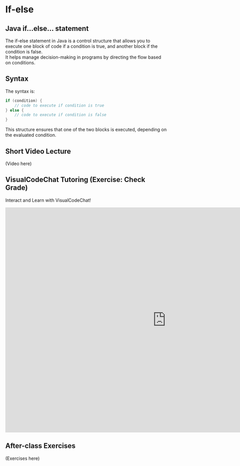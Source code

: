# If-else

## Java if...else... statement
The if-else statement in Java is a control structure that allows you to execute one block of code if a condition is true, and another block if the condition is false.   
It helps manage decision-making in programs by directing the flow based on conditions.  

## Syntax
The syntax is:
```java
if (condition) {
    // code to execute if condition is true
} else {
    // code to execute if condition is false
}
```
This structure ensures that one of the two blocks is executed, depending on the evaluated condition.

## Short Video Lecture
(Video here)

## VisualCodeChat Tutoring  (Exercise: Check Grade)
Interact and Learn with VisualCodeChat!

<iframe src="https://www.vizai.site/#/new-chat?mask=100005" width="1000" height="700" frameborder="0"></iframe>

## After-class Exercises
(Exercises here)


